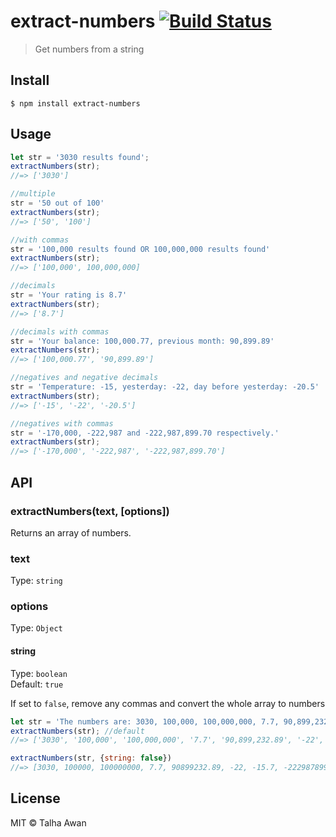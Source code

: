 # extract-numbers [![Build Status](https://travis-ci.com/TalhaAwan/get-numbers.svg?branch=master)](https://travis-ci.com/TalhaAwan/get-numbers)

> Get numbers from a string

## Install

```
$ npm install extract-numbers
```

## Usage

```js
let str = '3030 results found';
extractNumbers(str);
//=> ['3030']

//multiple
str = '50 out of 100'
extractNumbers(str);
//=> ['50', '100']

//with commas
str = '100,000 results found OR 100,000,000 results found'
extractNumbers(str);
//=> ['100,000', 100,000,000]

//decimals
str = 'Your rating is 8.7'
extractNumbers(str);
//=> ['8.7']

//decimals with commas
str = 'Your balance: 100,000.77, previous month: 90,899.89'
extractNumbers(str);
//=> ['100,000.77', '90,899.89']

//negatives and negative decimals
str = 'Temperature: -15, yesterday: -22, day before yesterday: -20.5'
extractNumbers(str);
//=> ['-15', '-22', '-20.5']

//negatives with commas
str = '-170,000, -222,987 and -222,987,899.70 respectively.'
extractNumbers(str); 
//=> ['-170,000', '-222,987', '-222,987,899.70']
```


## API

### extractNumbers(text, [options])

Returns an array of numbers.

### text

Type: `string`

### options

Type: `Object`

#### string

Type: `boolean`<br>
Default: `true`

If set to `false`, remove any commas and convert the whole array to numbers
```js
let str = 'The numbers are: 3030, 100,000, 100,000,000, 7.7, 90,899,232.89, -22, -15.7, -222,987,899 and -222,987,899.90 ';
extractNumbers(str); //default
//=> ['3030', '100,000', '100,000,000', '7.7', '90,899,232.89', '-22', '-15.7', '-222,987,899', '-222,987,899.90']

extractNumbers(str, {string: false})
//=> [3030, 100000, 100000000, 7.7, 90899232.89, -22, -15.7, -222987899, -222987899.90]
```

## License

MIT © Talha Awan
